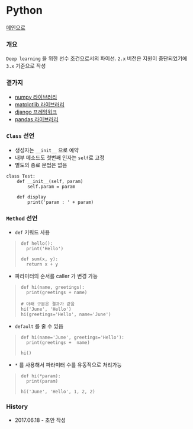 # Python

[메인으로](https://github.com/juneyoung/DEV-INFOS)

### 개요

`Deep learning` 을 위한 선수 조건으로서의 파이선. `2.x` 버전은 지원이 중단되었기에 `3.x` 기준으로 작성

### 곁가지
-  [numpy 라이브러리](https://github.com/juneyoung/DEV-INFOS/blob/master/Python/numpy)
- [matplotlib 라이브러리](https://github.com/juneyoung/DEV-INFOS/blob/master/Python/matplotlib)
-  [django 프레임워크]()
- [pandas 라이브러리](https://github.com/juneyoung/DEV-INFOS/blob/master/Python/pandas/Pandas_Study.ipynb)


### `Class` 선언
- 생성자는 `__init__` 으로 예약
- 내부 메소드도 첫번째 인자는 `self`로 고정
- 별도의 종료 문법은 없음
```
class Test:
	def __init__(self, param)
    	self.param = param

	def display
    	print('param : ' + param)
```

### `Method` 선언
- `def` 키워드 사용
> ```
> def hello():
> 	print('Hello')
>     
> def sum(x, y):
> 	return x + y    
> ```
- 파라미터의 순서를 caller 가 변경 가능
> ```
> def hi(name, greetings):
> 	print(greetings + name)
> 
> # 아래 구문은 결과가 같음
> hi('June', 'Hello')
> hi(greetings='Hello', name='June')
> ```
- `default` 를 줄 수 있음
> ```
> def hi(name='June', greetings='Hello'):
> 	print(greetings +  name)
>
> hi()
> ```
- `*` 를 사용해서 파라미터 수를 유동적으로 처리가능
>```
> def hi(*param):
> 	print(param)
>
> hi('June', 'Hello', 1, 2, 2)
>```

### History

- 2017.06.18 - 초안 작성 

